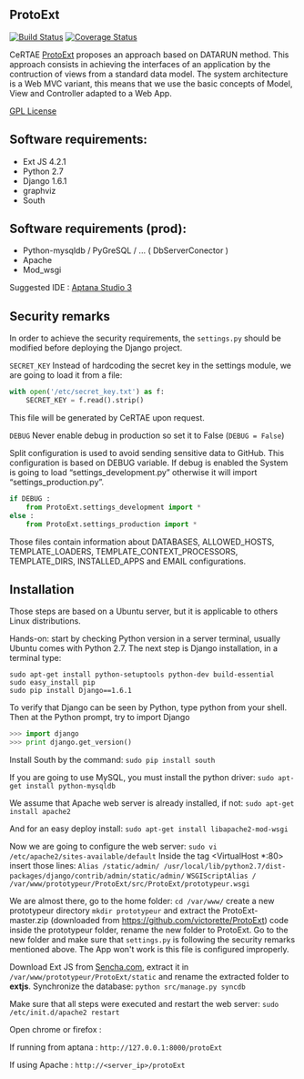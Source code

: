 ## ProtoExt
[![Build Status](https://travis-ci.org/victorette/ProtoExt.png?branch=master)](https://travis-ci.org/victorette/ProtoExt)
[![Coverage Status](https://coveralls.io/repos/victorette/ProtoExt/badge.png?branch=master)](https://coveralls.io/r/victorette/ProtoExt?branch=master)

CeRTAE [ProtoExt](http://www.certae.org/index.php?id=88) proposes an approach based on DATARUN method. This approach consists in achieving the interfaces of an application by the contruction of views from a standard data model.
The system architecture is a Web MVC variant, this means that we use the basic concepts of Model, View and Controller adapted to a Web App.

[GPL License](docs/LICENSE.md)

## Software requirements:

* Ext JS 4.2.1
* Python 2.7
* Django 1.6.1
* graphviz
* South

## Software requirements (prod):

* Python-mysqldb  / PyGreSQL / ...  ( DbServerConector )
* Apache
* Mod_wsgi

Suggested IDE : [Aptana Studio 3](http://aptana.com/)

## Security remarks
In order to achieve the security requirements, the `settings.py` should be modified before deploying the Django project.

`SECRET_KEY`
Instead of hardcoding the secret key in the settings module, we are going to load it from a file:
```python
with open('/etc/secret_key.txt') as f:
    SECRET_KEY = f.read().strip()
```

This file will be generated by CeRTAE upon request.

`DEBUG`
Never enable debug in production so set it to False (`DEBUG = False`)

Split configuration is used to avoid sending sensitive data to GitHub. This configuration is based on DEBUG variable. If debug is enabled the System is going to load “settings_development.py” otherwise it will import “settings_production.py”.
```python
if DEBUG :
    from ProtoExt.settings_development import *
else :
    from ProtoExt.settings_production import *
```
Those files contain information about DATABASES, ALLOWED_HOSTS, TEMPLATE_LOADERS, TEMPLATE_CONTEXT_PROCESSORS, TEMPLATE_DIRS, INSTALLED_APPS and EMAIL configurations.

## Installation
Those steps are based on a Ubuntu server, but it is applicable to others Linux distributions.

Hands-on: start by checking Python version in a server terminal, usually Ubuntu comes with Python 2.7. The next step is Django installation, in a terminal type:
```script
sudo apt-get install python-setuptools python-dev build-essential
sudo easy_install pip
sudo pip install Django==1.6.1
```

To verify that Django can be seen by Python, type python from your shell. Then at the Python prompt, try to import Django
```python
>>> import django
>>> print django.get_version()
```

Install South by the command:
`sudo pip install south`

If you are going to use MySQL, you must install the python driver:
`sudo apt-get install python-mysqldb`

We assume that Apache web server is already installed, if not:
`sudo apt-get install apache2`

And for an easy deploy install:
`sudo apt-get install libapache2-mod-wsgi`

Now we are going to configure the web server:
`sudo vi /etc/apache2/sites-available/default`
Inside the tag <VirtualHost *:80>
insert those lines:
	`Alias /static/admin/ /usr/local/lib/python2.7/dist-packages/django/contrib/admin/static/admin/`
	`WSGIScriptAlias / /var/www/prototypeur/ProtoExt/src/ProtoExt/prototypeur.wsgi`
	
We are almost there, go to the home folder:
`cd /var/www/`
create a new prototypeur directory
`mkdir prototypeur`
and extract the ProtoExt-master.zip (downloaded from https://github.com/victorette/ProtoExt) code inside the prototypeur folder, rename the new folder to ProtoExt.
Go to the new folder and make sure that `settings.py` is following the security remarks mentioned above. The App won't work is this file is configured improperly.

Download Ext JS from [Sencha.com](http://www.sencha.com/products/extjs/download/), extract it in `/var/www/prototypeur/ProtoExt/static` and rename the extracted folder to **extjs**.
Synchronize the database: 
`python src/manage.py syncdb`

Make sure that all steps were executed and restart the web server:
`sudo /etc/init.d/apache2 restart`

Open chrome or firefox :

If running from aptana : `http://127.0.0.1:8000/protoExt`

If using Apache : `http://<server_ip>/protoExt`
